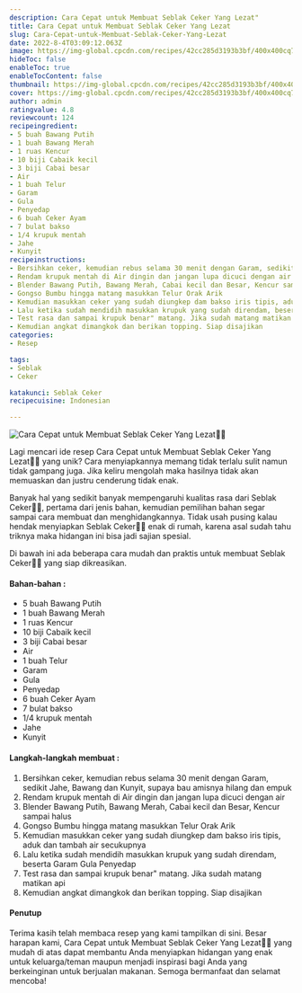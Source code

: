 ```yaml
---
description: Cara Cepat untuk Membuat Seblak Ceker Yang Lezat"
title: Cara Cepat untuk Membuat Seblak Ceker Yang Lezat
slug: Cara-Cepat-untuk-Membuat-Seblak-Ceker-Yang-Lezat
date: 2022-8-4T03:09:12.063Z
image: https://img-global.cpcdn.com/recipes/42cc285d3193b3bf/400x400cq70/photo.jpg
hideToc: false
enableToc: true
enableTocContent: false
thumbnail: https://img-global.cpcdn.com/recipes/42cc285d3193b3bf/400x400cq70/photo.jpg
cover: https://img-global.cpcdn.com/recipes/42cc285d3193b3bf/400x400cq70/photo.jpg
author: admin
ratingvalue: 4.8
reviewcount: 124
recipeingredient:
- 5 buah Bawang Putih
- 1 buah Bawang Merah
- 1 ruas Kencur
- 10 biji Cabaik kecil
- 3 biji Cabai besar
- Air
- 1 buah Telur
- Garam
- Gula
- Penyedap
- 6 buah Ceker Ayam
- 7 bulat bakso
- 1/4 krupuk mentah
- Jahe
- Kunyit
recipeinstructions:
- Bersihkan ceker, kemudian rebus selama 30 menit dengan Garam, sedikit Jahe, Bawang dan Kunyit, supaya bau amisnya hilang dan empuk
- Rendam krupuk mentah di Air dingin dan jangan lupa dicuci dengan air
- Blender Bawang Putih, Bawang Merah, Cabai kecil dan Besar, Kencur sampai halus
- Gongso Bumbu hingga matang masukkan Telur Orak Arik
- Kemudian masukkan ceker yang sudah diungkep dam bakso iris tipis, aduk dan tambah air secukupnya
- Lalu ketika sudah mendidih masukkan krupuk yang sudah direndam, beserta Garam Gula Penyedap
- Test rasa dan sampai krupuk benar" matang. Jika sudah matang matikan api
- Kemudian angkat dimangkok dan berikan topping. Siap disajikan
categories:
- Resep

tags:
- Seblak
- Ceker

katakunci: Seblak Ceker
recipecuisine: Indonesian

---
```


![Cara Cepat untuk Membuat Seblak Ceker Yang Lezat👩‍🍳](https://img-global.cpcdn.com/recipes/42cc285d3193b3bf/400x400cq70/photo.jpg)

Lagi mencari ide resep Cara Cepat untuk Membuat Seblak Ceker Yang Lezat👩‍🍳 yang unik? Cara menyiapkannya memang tidak terlalu sulit namun tidak gampang juga. Jika keliru mengolah maka hasilnya tidak akan memuaskan dan justru cenderung tidak enak.

Banyak hal yang sedikit banyak mempengaruhi kualitas rasa dari Seblak Ceker👩‍🍳, pertama dari jenis bahan, kemudian pemilihan bahan segar sampai cara membuat dan menghidangkannya. Tidak usah pusing kalau hendak menyiapkan Seblak Ceker👩‍🍳 enak di rumah, karena asal sudah tahu triknya maka hidangan ini bisa jadi sajian spesial.

Di bawah ini ada beberapa cara mudah dan praktis untuk membuat Seblak Ceker👩‍🍳 yang siap dikreasikan.

<!--inarticleads1-->

#### Bahan-bahan :

- 5 buah Bawang Putih
- 1 buah Bawang Merah
- 1 ruas Kencur
- 10 biji Cabaik kecil
- 3 biji Cabai besar
- Air
- 1 buah Telur
- Garam
- Gula
- Penyedap
- 6 buah Ceker Ayam
- 7 bulat bakso
- 1/4 krupuk mentah
- Jahe
- Kunyit

<!--inarticleads2-->

#### Langkah-langkah membuat :

1. Bersihkan ceker, kemudian rebus selama 30 menit dengan Garam, sedikit Jahe, Bawang dan Kunyit, supaya bau amisnya hilang dan empuk
1. Rendam krupuk mentah di Air dingin dan jangan lupa dicuci dengan air
1. Blender Bawang Putih, Bawang Merah, Cabai kecil dan Besar, Kencur sampai halus
1. Gongso Bumbu hingga matang masukkan Telur Orak Arik
1. Kemudian masukkan ceker yang sudah diungkep dam bakso iris tipis, aduk dan tambah air secukupnya
1. Lalu ketika sudah mendidih masukkan krupuk yang sudah direndam, beserta Garam Gula Penyedap
1. Test rasa dan sampai krupuk benar" matang. Jika sudah matang matikan api
1. Kemudian angkat dimangkok dan berikan topping. Siap disajikan

#### Penutup

Terima kasih telah membaca resep yang kami tampilkan di sini. Besar harapan kami, Cara Cepat untuk Membuat Seblak Ceker Yang Lezat👩‍🍳 yang mudah di atas dapat membantu Anda menyiapkan hidangan yang enak untuk keluarga/teman maupun menjadi inspirasi bagi Anda yang berkeinginan untuk berjualan makanan. Semoga bermanfaat dan selamat mencoba!